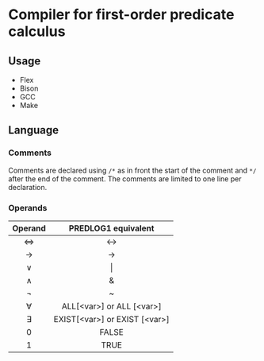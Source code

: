 <!--Copyright Andrik Seeger 2022-->

# Compiler for first-order predicate calculus


## Usage

* Flex 
* Bison
* GCC
* Make

## Language

### Comments
Comments are declared using `/*` as in front the start of the comment and `*/` after the end of the comment. The comments are limited to one line per declaration.

### Operands
Operand  | PREDLOG1 equivalent
:-------------: | :-------------:
&hArr; | <->
→  | ->
∨  | \\|
∧  | &
¬  | ~
∀<var>  | ALL[\<var\>] or ALL [\<var\>]
∃<var>  | EXIST[\<var\>] or EXIST [\<var\>]
0  | FALSE
1  | TRUE
